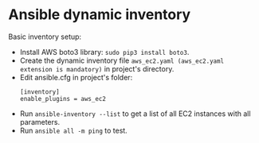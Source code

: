 # Ansible dynamic inventory
  Basic inventory setup:
* Install AWS boto3 library: `sudo pip3 install boto3`.
* Create the dynamic inventory file `aws_ec2.yaml (aws_ec2.yaml extension is mandatory)` in project's directory.
* Edit ansible.cfg in project's folder:          
	 ```
	 [inventory]   
	 enable_plugins = aws_ec2 
	 ```
* Run `ansible-inventory --list` to get a list of all EC2 instances with all parameters.
* Run `ansible all -m ping` to test.
